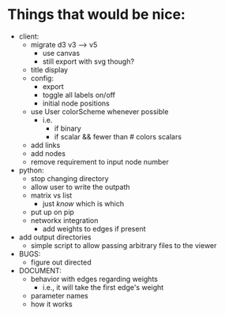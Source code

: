 # Things that would be nice:
- client:
    - migrate d3 v3 --> v5
        - use canvas
        - still export with svg though?
    - title display
    - config:
        - export
        - toggle all labels on/off
        - initial node positions
    - use User colorScheme whenever possible
        - i.e.
            - if binary
            - if scalar && fewer than # colors scalars
    - add links
    - add nodes
    - remove requirement to input node number
- python:
    - stop changing directory
    - allow user to write the outpath
    - matrix vs list
        - just _know_ which is which
    - put up on pip
    - networkx integration
        - add weights to edges if present
- add output directories
    - simple script to allow passing arbitrary files to the viewer
- BUGS:
    - figure out directed
- DOCUMENT:
    - behavior with edges regarding weights
        - i.e., it will take the first edge's weight
    - parameter names
    - how it works
